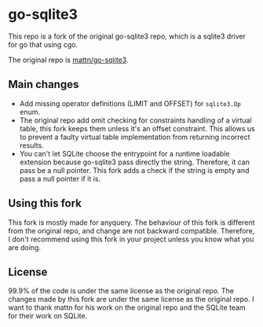 # go-sqlite3

This repo is a fork of the original go-sqlite3 repo, which is a sqlite3 driver for go that using cgo.

The original repo is [mattn/go-sqlite3](https://github.com/mattn/go-sqlite3).

## Main changes

- Add missing operator definitions (LIMIT and OFFSET) for `sqlite3.Op` enum.
- The original repo add omit checking for constraints handling of a virtual table, this fork keeps them unless it's an offset constraint. This allows us to prevent a faulty virtual table implementation from returning incorrect results.
- You can't let SQLite choose the entrypoint for a runtime loadable extension because go-sqlite3 pass directly the string. Therefore, it can pass be a null pointer. This fork adds a check if the string is empty and pass a null pointer if it is.

## Using this fork

This fork is mostly made for anyquery. The behaviour of this fork is different from the original repo, and change are not backward compatible. Therefore, I don't recommend using this fork in your project unless you know what you are doing.

## License

99.9% of the code is under the same license as the original repo. The changes made by this fork are under the same license as the original repo.
I want to thank mattn for his work on the original repo and the SQLite team for their work on SQLite.
